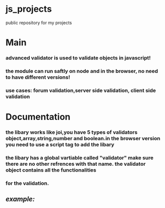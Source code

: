 # js_projects
public repository for my projects

# Main

### advanced validator is used to validate objects in javascript!
### the module can run saftly on node and in the browser, no need to have different versions!
### use cases: forum validation,server side validation, client side validation


# Documentation 

### the libary works like joi,you have 5 types of validators object,array,string,number and boolean.in the browser version you need to use a script tag to add the libary
### the libary has a global vartiable called "validator" make sure there are no other refrences with that name. the validator object contains all  the functionalities 
### for the validation.

## *example:*
